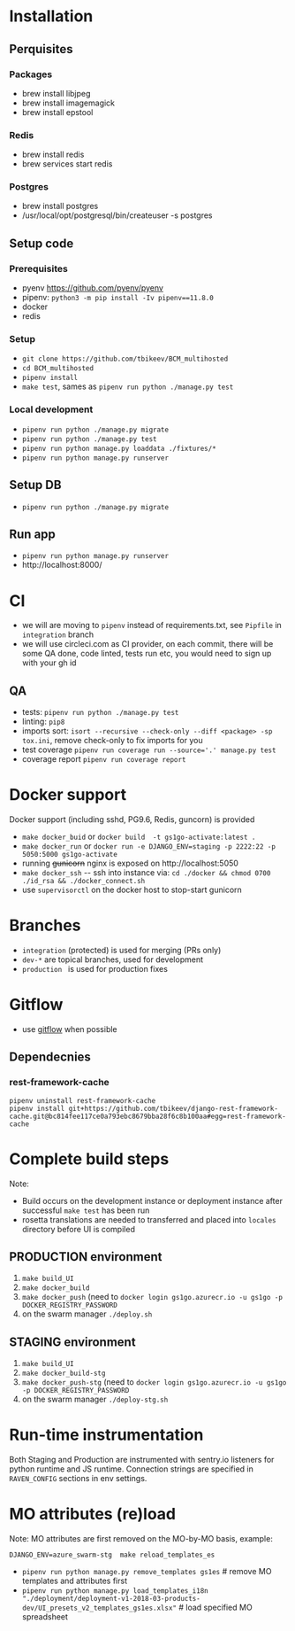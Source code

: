
# Installation

## Perquisites

### Packages

  * brew install libjpeg
  * brew install imagemagick
  * brew install epstool

### Redis

  * brew install redis
  * brew services start redis

### Postgres

  * brew install postgres
  * /usr/local/opt/postgresql/bin/createuser -s postgres


## <a name="setup"></a> Setup code

### Prerequisites

   * pyenv https://github.com/pyenv/pyenv
   * pipenv: `python3 -m pip install -Iv pipenv==11.8.0`
   * docker
   * redis
### Setup

   * `git clone https://github.com/tbikeev/BCM_multihosted`
   * `cd BCM_multihosted`
   * `pipenv install`
   * `make test`, sames as `pipenv run python ./manage.py test`


### Local development
   * `pipenv run python ./manage.py migrate`
   * `pipenv run python ./manage.py test`
   * `pipenv run python manage.py loaddata ./fixtures/*`
   * `pipenv run python manage.py runserver`

## Setup DB

   * `pipenv run python ./manage.py migrate`

## Run app

   * `pipenv run python manage.py runserver`
   * http://localhost:8000/


# <a name="ci"></a>CI

- we will are moving to `pipenv` instead of requirements.txt, see `Pipfile` in `integration` branch
- we will use circleci.com as CI provider, on each commit, there will be some QA done, code linted, tests run etc, you would need to sign up with your gh id

## <a name="qa"></a>QA

- tests: `pipenv run python ./manage.py test`
- linting: `pip8`
- imports sort: `isort --recursive --check-only --diff <package> -sp tox.ini`, remove check-only to fix imports for you
- test coverage `pipenv run coverage run --source='.' manage.py test`
- coverage report `pipenv run coverage report`

# <a name="docker"></a>  Docker support

Docker support (including sshd, PG9.6, Redis, guncorn) is provided 


- `make docker_buid`  or `docker build  -t gs1go-activate:latest .`
- `make docker_run`  or `docker run -e DJANGO_ENV=staging -p 2222:22 -p 5050:5000 gs1go-activate`
- running ~~gunicorn~~ nginx is exposed on http://localhost:5050
- `make docker_ssh`  -- ssh into instance via: `cd ./docker && chmod 0700 ./id_rsa && ./docker_connect.sh`
- use `supervisorctl` on the docker host to stop-start gunicorn

# <a name="branches"></a>  Branches

- `integration` (protected) is used for merging (PRs only)
- `dev-*` are topical branches, used for development
- `production ` is used for production fixes

# <a name="branches"></a>  Gitflow
- use [gitflow](https://jeffkreeftmeijer.com/git-flow/) when possible

## Dependecnies

###  rest-framework-cache

```
pipenv uninstall rest-framework-cache
pipenv install git+https://github.com/tbikeev/django-rest-framework-cache.git@bc814fee117ce0a793ebc8679bba28f6c8b100aa#egg=rest-framework-cache
```

# Complete build steps

Note: 

- Build occurs on the development instance or deployment instance after successful `make test` has been run
- rosetta translations are needed to transferred and placed into `locales` directory before UI is compiled

## PRODUCTION environment

1. `make build_UI`
2. `make docker_build`
3. `make docker_push` (need to `docker login gs1go.azurecr.io -u gs1go -p DOCKER_REGISTRY_PASSWORD`
4. on the swarm manager `./deploy.sh`


## STAGING environment

1. `make build_UI`
2. `make docker_build-stg`
3. `make docker_push-stg` (need to `docker login gs1go.azurecr.io -u gs1go -p DOCKER_REGISTRY_PASSWORD`
4. on the swarm manager `./deploy-stg.sh`

# Run-time instrumentation

Both Staging and Production are instrumented with sentry.io listeners for python runtime and JS runtime.
Connection strings are specified in `RAVEN_CONFIG` sections in env settings.

# MO attributes (re)load

Note: MO attributes are first removed on the MO-by-MO basis, example:

`DJANGO_ENV=azure_swarm-stg  make reload_templates_es`
- 	`pipenv run python manage.py remove_templates gs1es` # remove MO templates and attributes first
- 	`pipenv run python manage.py load_templates_i18n "./deployment/deployment-v1-2018-03-products-dev/UI_presets_v2_templates_gs1es.xlsx"` # load specified MO spreadsheet



